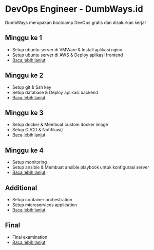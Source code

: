 # DevOps Engineer - DumbWays.id
DumbWays merupakan bootcamp DevOps gratis dan disalurkan kerja!

## Minggu ke 1
- Setup ubuntu server di VMWare & Install aplikasi nginx
- Setup ubuntu server di AWS & Deploy aplikasi frontend
- [Baca lebih lanjut](week1/README.md)

## Minggu ke 2
- Setup git & Ssh key
- Setup database & Deploy aplikasi backend
- [Baca lebih lanjut](week2/README.md)

## Minggu ke 3
- Setup docker & Membuat custom docker image
- Setup CI/CD & Notifikasi]
- [Baca lebih lanjut](week3/README.md)

## Minggu ke 4
- Setup monitoring
- Setup ansible & Membuat ansible playbook untuk konfigurasi server
- [Baca lebih lanjut](week4/README.md)

## Additional
- Setup container orchestration
- Setup microservices application
- [Baca lebih lanjut](week1/README.md)

## Final
- Final examination
- [Baca lebih lanjut](final/README.md)
